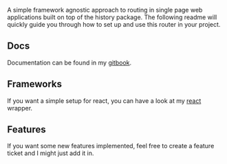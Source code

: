 A simple framework agnostic approach to routing in single page web applications built on top of the history package. The following readme will quickly guide you through how to set up and use this router in your project.

## Docs

Documentation can be found in my [gitbook](https://snapgravy.gitbook.io/router).

## Frameworks

If you want a simple setup for react, you can have a look at my [react](https://github.com/Kodemon/router-react) wrapper.

## Features

If you want some new features implemented, feel free to create a feature ticket and I might just add it in.